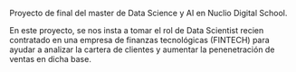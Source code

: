 Proyecto de final del master de Data Science y AI en Nuclio Digital School.

En este proyecto, se nos insta a tomar el rol de Data Scientist recien contratado en una empresa de finanzas tecnológicas (FINTECH) para ayudar a analizar la cartera de clientes y aumentar la penenetración de ventas en dicha base.


